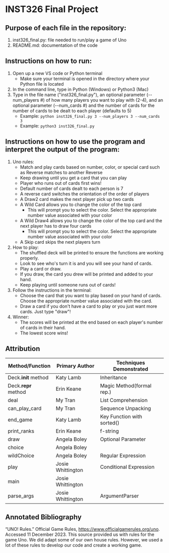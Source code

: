 # **INST326 Final Project**
## Purpose of each file in the repository:
1. inst326_final.py: file needed to run/play a game of Uno
2. README.md: documentation of the code

## Instructions on how to run:
1. Open up a new VS code or Python terminal
    - Make sure your terminal is opened in the directory where your Python file is located
2. In the command line, type in Python (Windows) or Python3 (Mac)
3. Type in the file name ("inst326_final.py"), an optional parameter (--num_players #)
    of how many players you want to play with (2-4), and an optional parameter
    (--num_cards #) and the number of cards for the number of cards
    to be dealt to each player (defaults to 5)
    - Example: `python inst326_final.py 3 --num_players 3 --num_cards 3`
    - Example: `python3 inst326_final.py`

## Instructions on how to use the program and interpret the output of the program:
1. Uno rules: 
    - Match and play cards based on number, color, or special card such as
        Reverse matches to another Reverse
    - Keep drawing until you get a card that you can play
    - Player who runs out of cards first wins!
    - Default number of cards dealt to each person is 7
    - A reverse card switches the orientation of the order of players
    - A Draw2 card makes the next player pick up two cards
    - A Wild Card allows you to change the color of the top card
        - This will prompt you to select the color. Select the appropriate
            number value associated with your color
    - A Wild Draw4 allows you to change the color of the top card and
        the next player has to draw four cards
        - This will prompt you to select the color. Select the appropriate
            number value associated with your color
    - A Skip card skips the next players turn 
2. How to play:
    - The shuffled deck will be printed to ensure the functions are working properly.
    - Look to see who's turn it is and you will see your hand of cards. 
    - Play a card or draw. 
    - If you draw, the card you drew will be printed and added to your hand.
    - Keep playing until someone runs out of cards!
3. Follow the instructions in the terminal:
    - Choose the card that you want to play based on your hand of cards. Choose
        the appropriate number value associated with the card.
    - Draw a card if you don't have a card to play or you just want more cards.
        Just type "draw"!
4. Winner:
    - The scores will be printed at the end based on each player's number of 
        cards in their hand. 
    - The lowest score wins!

## Attribution
| Method/Function | Primary Author | Techniques Demonstrated |
| --------------- | -------------- | ----------------------- |
| Deck.__init__ method| Katy Lamb     | Inheritance   |
| Deck.__repr__ method    | Erin Keane     | Magic Method(formal rep.)|
|deal  |  My Tran | List Comprehension |
|can_play_card  | My Tran | Sequence Unpacking |
| end_game | Katy Lamb | Key Function with sorted() |
| print_ranks | Erin Keane | f-string |
|draw | Angela Boley | Optional Parameter |
| choice | Angela Boley |                  |
| wildChoice | Angela Boley | Regular Expression |
| play | Josie Whittington | Conditional Expression |
| main | Josie Whittington |                        |
| parse_args | Josie Whittington | ArgumentParser |

## Annotated Bibliography
“UNO! Rules.” Official Game Rules, https://www.officialgamerules.org/uno. Accessed 11 December 2023.
	This source provided us with rules for the game Uno. We did adapt some of our own house rules. However, we used a lot of these rules to develop our code and create a working game. 
